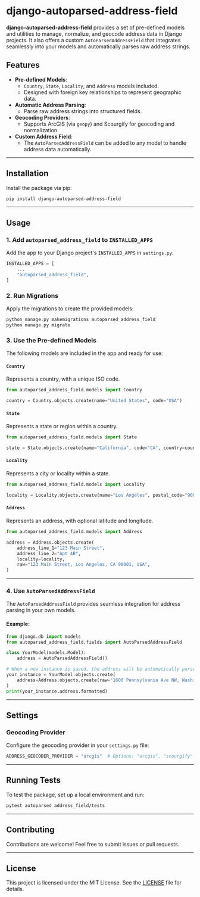 # django-autoparsed-address-field

**django-autoparsed-address-field** provides a set of pre-defined models and utilities to manage, normalize, and geocode address data in Django projects. It also offers a custom `AutoParsedAddressField` that integrates seamlessly into your models and automatically parses raw address strings.

## Features

- **Pre-defined Models**:
  - `Country`, `State`, `Locality`, and `Address` models included.
  - Designed with foreign key relationships to represent geographic data.
- **Automatic Address Parsing**:
  - Parse raw address strings into structured fields.
- **Geocoding Providers**:
  - Supports ArcGIS (via `geopy`) and Scourgify for geocoding and normalization.
- **Custom Address Field**:
  - The `AutoParsedAddressField` can be added to any model to handle address data automatically.

---

## Installation

Install the package via pip:

```bash
pip install django-autoparsed-address-field
```

---

## Usage

### 1. Add `autoparsed_address_field` to `INSTALLED_APPS`

Add the app to your Django project's `INSTALLED_APPS` in `settings.py`:

```python
INSTALLED_APPS = [
    ...
    "autoparsed_address_field",
]
```

### 2. Run Migrations

Apply the migrations to create the provided models:

```bash
python manage.py makemigrations autoparsed_address_field
python manage.py migrate
```

### 3. Use the Pre-defined Models

The following models are included in the app and ready for use:

#### `Country`
Represents a country, with a unique ISO code.

```python
from autoparsed_address_field.models import Country

country = Country.objects.create(name="United States", code="USA")
```

#### `State`
Represents a state or region within a country.

```python
from autoparsed_address_field.models import State

state = State.objects.create(name="California", code="CA", country=country)
```

#### `Locality`
Represents a city or locality within a state.

```python
from autoparsed_address_field.models import Locality

locality = Locality.objects.create(name="Los Angeles", postal_code="90001", state=state)
```

#### `Address`
Represents an address, with optional latitude and longitude.

```python
from autoparsed_address_field.models import Address

address = Address.objects.create(
    address_line_1="123 Main Street",
    address_line_2="Apt 4B",
    locality=locality,
    raw="123 Main Street, Los Angeles, CA 90001, USA",
)
```

---

### 4. Use `AutoParsedAddressField`

The `AutoParsedAddressField` provides seamless integration for address parsing in your own models.

#### Example:

```python
from django.db import models
from autoparsed_address_field.fields import AutoParsedAddressField

class YourModel(models.Model):
    address = AutoParsedAddressField()

# When a new instance is saved, the address will be automatically parsed.
your_instance = YourModel.objects.create(
    address=Address.objects.create(raw="1600 Pennsylvania Ave NW, Washington, DC")
)
print(your_instance.address.formatted)
```

---

## Settings

### Geocoding Provider

Configure the geocoding provider in your `settings.py` file:

```python
ADDRESS_GEOCODER_PROVIDER = "arcgis"  # Options: "arcgis", "scourgify"
```

---

## Running Tests

To test the package, set up a local environment and run:

```bash
pytest autoparsed_address_field/tests
```

---

## Contributing

Contributions are welcome! Feel free to submit issues or pull requests.

---

## License

This project is licensed under the MIT License. See the [LICENSE](LICENSE) file for details.
